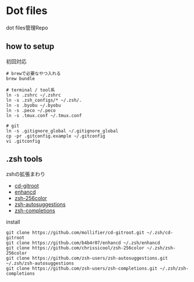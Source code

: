 # Dot files

dot files管理Repo

## how to setup

初回対応

```shell
# brewで必要なやつ入れる
brew bundle

# terminal / tool系
ln -s .zshrc ~/.zshrc
ln -s .zsh_configs/* ~/.zsh/.
ln -s .byobu ~/.byobu
ln -s .peco ~/.peco
ln -s .tmux.conf ~/.tmux.conf

# git
ln -s .gitignore_global ~/.gitignore_global
cp -pr .gitconfig.example ~/.gitconfig
vi .gitconfig
```

## .zsh tools

zshの拡張まわり

- [cd-gitroot](https://github.com/mollifier/cd-gitroot)
- [enhancd](https://github.com/b4b4r07/enhancd)
- [zsh-256color](https://github.com/chrissicool/zsh-256color)
- [zsh-autosuggestions](https://github.com/zsh-users/zsh-autosuggestions)
- [zsh-completions](https://github.com/zsh-users/zsh-completions)

install

```shell
git clone https://github.com/mollifier/cd-gitroot.git ~/.zsh/cd-gitroot
git clone https://github.com/b4b4r07/enhancd ~/.zsh/enhancd
git clone https://github.com/chrissicool/zsh-256color ~/.zsh/zsh-256color
git clone https://github.com/zsh-users/zsh-autosuggestions.git ~/.zsh/zsh-autosuggestions
git clone https://github.com/zsh-users/zsh-completions.git ~/.zsh/zsh-completions
```
